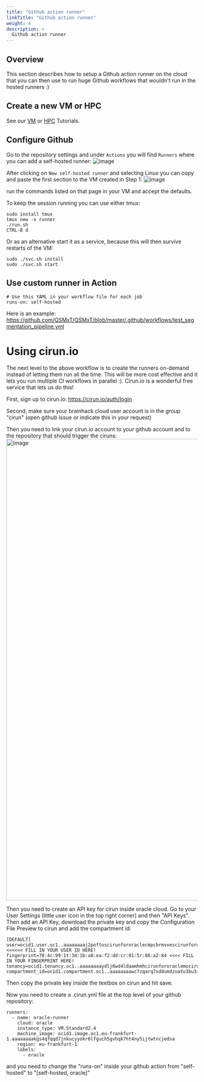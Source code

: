 ```yaml
---
title: "Github action runner"
linkTitle: "Github action runner"
weight: 4
description: >
  Github action runner
---
```


## Overview

This section describes how to setup a Github action runner on the cloud that you
can then use to run huge Github workflows that wouldn't run in the hosted
runners :)

## Create a new VM or HPC

See our [VM](./../vm) or [HPC](./../hpc) Tutorials.

## Configure Github

Go to the repository settings and under `Actions` you will find `Runners` where you can add a self-hosted runner: 
![image](https://user-images.githubusercontent.com/4021595/161414358-b5487e21-daec-4f04-b008-26664a19f8f8.png)

After clicking on `New self-hosted runner` and selecting Linux you can copy and paste the first section to the VM created in Step 1:
![image](https://user-images.githubusercontent.com/4021595/161414412-a7ec45c5-1283-430c-aab3-3fe99717da9a.png)

run the commands listed on that page in your VM and accept the defaults.

To keep the session running you can use either tmux:
```
sudo install tmux
tmux new -s runner
./run.sh
CTRL-B d
```

Or as an alternative start it as a service, because this will then survive restarts of the VM:
```
sudo ./svc.sh install
sudo ./svc.sh start
```

## Use custom runner in Action
```
# Use this YAML in your workflow file for each job
runs-on: self-hosted
```

Here is an example: https://github.com/QSMxT/QSMxT/blob/master/.github/workflows/test_segmentation_pipeline.yml


# Using cirun.io
The next level to the above workflow is to create the runners on-demand instead of letting them run all the time. This will be more cost effective and it lets you run multiple CI workflows in parallel :). Cirun.io is a wonderful free service that lets us do this!

First, sign up to cirun.io: https://cirun.io/auth/login

Second, make sure your brainhack cloud user account is in the group "cirun" (open github issue or indicate this in your request)

Then you need to link your cirun.io account to your github account and to the repository that should trigger the ciruns:
<img width="1212" alt="image" src="https://user-images.githubusercontent.com/4021595/196021304-120d5a18-a7c9-4615-a17e-9f63ca6467ea.png">


Then you need to create an API key for cirun inside oracle cloud. Go to your User Settings (little user icon in the top right corner) and then "API Keys". Then add an API Key, download the private key and copy the Configuration File Preview to cirun and add the compartment id:

```
[DEFAULT]
user=ocid1.user.oc1..aaaaaaaaj2poftoscirunfororaclecmpcbrmvvescirunfororacle4mtq <<<<<< FILL IN YOUR USER ID HERE!
fingerprint=78:4c:99:1t:3d:1b:a8:ea:f2:dd:cr:01:5r:86:a2:84 <<<< FILL IN YOUR FINGERPRINT HERE!
tenancy=ocid1.tenancy.oc1..aaaaaaaaydlj6wd4ldaamhmhcirunfororaclemocirunfororacle
compartment_id=ocid1.compartment.oc1..aaaaaaaawc7zqarq7xddumdzuatu3bu3ir6ytlkgauyokgxtixj2y6szrd4q
```

Then copy the private key inside the textbox on cirun and hit save.

Now you need to create a .cirun.yml file at the top level of your github repository:
```
runners:
  - name: oracle-runner
    cloud: oracle
    instance_type: VM.Standard2.4
    machine_image: ocid1.image.oc1.eu-frankfurt-1.aaaaaaaakgs4qfqqd7jnkucyyokr6lfguch5gvhqk7ht4ny5ijtwtncjedsa
    region: eu-frankfurt-1
    labels:
      - oracle
```

and you need to change the "runs-on" inside your github action from "self-hosted" to "[self-hosted, oracle]"
